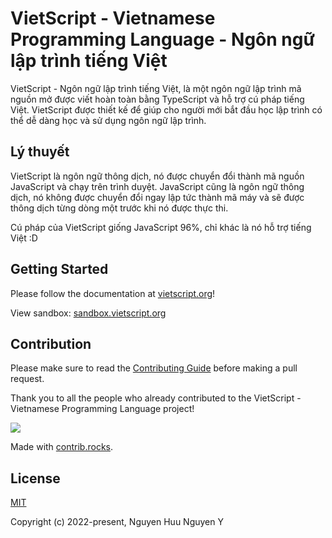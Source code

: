 # VietScript - Vietnamese Programming Language - Ngôn ngữ lập trình tiếng Việt

VietScript - Ngôn ngữ lập trình tiếng Việt, là một ngôn ngữ lập trình mã nguồn mở được viết hoàn toàn bằng TypeScript và hỗ trợ cú pháp tiếng Việt. VietScript được thiết kế để giúp cho người mới bắt đầu học lập trình có thể dễ dàng học và sử dụng ngôn ngữ lập trình.

## Lý thuyết
VietScript là ngôn ngữ thông dịch, nó được chuyển đổi thành mã nguồn JavaScript và chạy trên trình duyệt. JavaScript cũng là ngôn ngữ thông dịch, nó không được chuyển đổi ngay lập tức thành mã máy và sẽ được thông dịch từng dòng một trước khi nó được thực thi.

Cú pháp của VietScript giống JavaScript 96%, chỉ khác là nó hỗ trợ tiếng Việt :D

## Getting Started

Please follow the documentation at [vietscript.org](https://vietscript.org)!

View sandbox: [sandbox.vietscript.org](https://sandbox.vietscript.org)

## Contribution

Please make sure to read the [Contributing Guide](https://vietscript.org/learning/contribution-guide.html) before making a pull request.

Thank you to all the people who already contributed to the VietScript - Vietnamese Programming Language project!

<a href="https://github.com/imrim12/vietscript/graphs/contributors">
  <img src="https://contrib.rocks/image?repo=imrim12/vietscript" />
</a>

Made with [contrib.rocks](https://contrib.rocks).

## License

[MIT](https://opensource.org/licenses/MIT)

Copyright (c) 2022-present, Nguyen Huu Nguyen Y
